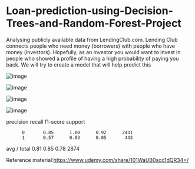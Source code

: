 # Loan-prediction-using-Decision-Trees-and-Random-Forest-Project


Analysing publicly available data from LendingClub.com. Lending Club connects people who need money (borrowers) with people who have money (investors). Hopefully, as an investor you would want to invest in people who showed a profile of having a high probability of paying you back. We will try to create a model that will help predict this



![image](https://user-images.githubusercontent.com/48589838/77820308-4c7a1380-7107-11ea-8ab5-007c7140fad5.png)

![image](https://user-images.githubusercontent.com/48589838/77820310-50a63100-7107-11ea-82a1-ca735e286380.png)

![image](https://user-images.githubusercontent.com/48589838/77820311-5439b800-7107-11ea-937b-d4ba73efc820.png)

![image](https://user-images.githubusercontent.com/48589838/77820316-5734a880-7107-11ea-8e76-a100d8556ea0.png)


  precision    recall  f1-score   support

          0       0.85      1.00      0.92      2431
          1       0.57      0.03      0.05       443


avg / total       0.81      0.85      0.78      2874


Reference material:https://www.udemy.com/share/101WaUB0scc1dQR34=/

